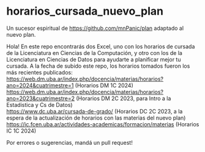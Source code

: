 # horarios_cursada_nuevo_plan
Un sucesor espiritual de https://github.com/mnPanic/plan adaptado al nuevo plan.

Hola! En este repo encontrarás dos Excel, uno con los horarios de cursada de la Licenciatura en Ciencias de la Computación, y otro con los de la Licenciatura en Ciencias de Datos para ayudarte a planificar mejor tu cursada. A la fecha de subido este repo, los horarios tomados fueron los más recientes publicados:  
https://web.dm.uba.ar/index.php/docencia/materias/horarios?ano=2024&cuatrimestre=1 (Horarios DM 1C 2024)  
https://web.dm.uba.ar/index.php/docencia/materias/horarios?ano=2023&cuatrimestre=2 (Horarios DM 2C 2023, para Intro a la Estadistica y Cs de Datos)  
https://www.dc.uba.ar/cursada-de-grado/ (Horarios DC 2C 2023, a la espera de la actualización de horarios con las materias del nuevo plan)  
https://ic.fcen.uba.ar/actividades-academicas/formacion/materias (Horarios IC 1C 2024)  

Por errores o sugerencias, mandá un pull request!

